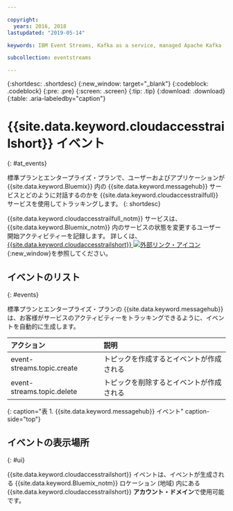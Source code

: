 ```yaml
---

copyright:
  years: 2016, 2018
lastupdated: "2019-05-14"

keywords: IBM Event Streams, Kafka as a service, managed Apache Kafka

subcollection: eventstreams

---
```


{:shortdesc: .shortdesc}
{:new_window: target="_blank"}
{:codeblock: .codeblock}
{:pre: .pre}
{:screen: .screen}
{:tip: .tip}
{:download: .download}
{:table: .aria-labeledby="caption"}

<!-- Name your file `at-events.md` and include it in the Reference nav group in your toc file. -->

# {{site.data.keyword.cloudaccesstrailshort}} イベント 
{: #at_events}

標準プランとエンタープライズ・プランで、ユーザーおよびアプリケーションが {{site.data.keyword.Bluemix}} 内の {{site.data.keyword.messagehub}} サービスとどのように対話するのかを {{site.data.keyword.cloudaccesstrailfull}} サービスを使用してトラッキングします。
{: shortdesc}

{{site.data.keyword.cloudaccesstrailfull_notm}} サービスは、{{site.data.keyword.Bluemix_notm}} 内のサービスの状態を変更するユーザー開始アクティビティーを記録します。 詳しくは、[{{site.data.keyword.cloudaccesstrailshort}} ![外部リンク・アイコン](../../icons/launch-glyph.svg "外部リンク・アイコン")](/docs/services/Activity-Tracker-with-LogDNA?topic=logdnaat-getting-started#getting-started){:new_window}を参照してください。

<!-- You can create different sections to group events by area. -->

## イベントのリスト
{: #events}

<!-- Make sure you introduce the table with a detailed description that immediately precedes it. For example, see https://console.bluemix.net/docs/services/cloud-activity-tracker/services/at_events_cf.html#catalog. -->

標準プランとエンタープライズ・プランの {{site.data.keyword.messagehub}} は、お客様がサービスのアクティビティーをトラッキングできるように、イベントを自動的に生成します。

| アクション | 説明 |
|:-------|:------------|
| event-streams.topic.create | トピックを作成するとイベントが作成される|
| event-streams.topic.delete | トピックを削除するとイベントが作成される|
{: caption="表 1. {{site.data.keyword.messagehub}} イベント" caption-side="top"}

## イベントの表示場所
{: #ui}

<!-- For example, choose one of the following two options. -->

<!-- Option 2: Add the following sentence if your service sends events to the account domain. -->

{{site.data.keyword.cloudaccesstrailshort}} イベントは、イベントが生成される {{site.data.keyword.Bluemix_notm}} ロケーション (地域) 内にある {{site.data.keyword.cloudaccesstrailshort}} **アカウント・ドメイン**で使用可能です。










